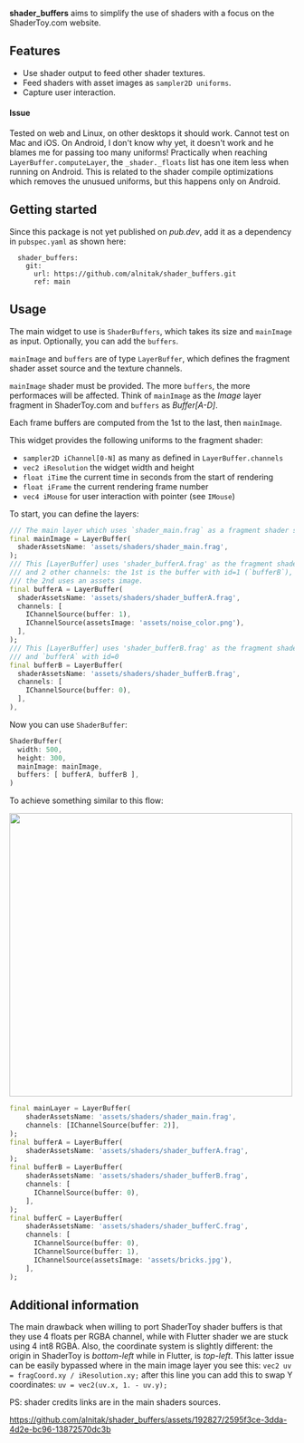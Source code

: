 **shader_buffers** aims to simplify the use of shaders with a focus on the ShaderToy.com website.

## Features

- Use shader output to feed other shader textures.
- Feed shaders with asset images as `sampler2D uniforms`.
- Capture user interaction.

#### Issue
Tested on web and Linux, on other desktops it should work. Cannot test on Mac and iOS. On Android, I don't know why yet, it doesn't work and he blames me for passing too many uniforms!
Practically when reaching `LayerBuffer.computeLayer`, the `_shader._floats` list has one item less when running on Android. 
This is related to the shader compile optimizations which removes the unusued uniforms, but this happens only on Android.

## Getting started

Since this package is not yet published on *pub.dev*, add it as a dependency in `pubspec.yaml` as shown here:

```
  shader_buffers:
    git:
      url: https://github.com/alnitak/shader_buffers.git
      ref: main
```

## Usage

The main widget to use is `ShaderBuffers`, which takes its size and `mainImage` as input. Optionally, you can add the `buffers`.

`mainImage` and `buffers` are of type `LayerBuffer`, which defines the fragment shader asset source and the texture channels.

`mainImage` shader must be provided. The more `buffers`, the more performaces will be affected.
Think of `mainImage` as the *Image* layer fragment in ShaderToy.com and `buffers` as *Buffer[A-D]*.

Each frame buffers are computed from the 1st to the last, then `mainImage`.

This widget provides the following uniforms to the fragment shader:
* `sampler2D iChannel[0-N]` as many as defined in `LayerBuffer.channels`
* `vec2 iResolution` the widget width and height
* `float iTime` the current time in seconds from the start of rendering
* `float iFrame` the current rendering frame number
* `vec4 iMouse` for user interaction with pointer (see `IMouse`)

To start, you can define the layers:
```dart
/// The main layer which uses `shader_main.frag` as a fragment shader source
final mainImage = LayerBuffer(
  shaderAssetsName: 'assets/shaders/shader_main.frag',
);
/// This [LayerBuffer] uses 'shader_bufferA.frag' as the fragment shader
/// and 2 other channels: the 1st is the buffer with id=1 (`bufferB`),
/// the 2nd uses an assets image.
final bufferA = LayerBuffer(
  shaderAssetsName: 'assets/shaders/shader_bufferA.frag',
  channels: [
    IChannelSource(buffer: 1),
    IChannelSource(assetsImage: 'assets/noise_color.png'),
  ],
);
/// This [LayerBuffer] uses 'shader_bufferB.frag' as the fragment shader
/// and `bufferA` with id=0
final bufferB = LayerBuffer(
  shaderAssetsName: 'assets/shaders/shader_bufferB.frag',
  channels: [
    IChannelSource(buffer: 0),
  ],
),
```
Now you can use `ShaderBuffer`:
```dart
ShaderBuffer(
  width: 500,
  height: 300,
  mainImage: mainImage,
  buffers: [ bufferA, bufferB ],
)
```

To achieve something similar to this flow:

<img src="https://github.com/alnitak/shader_buffers/assets/192827/4dc0f799-6109-4489-aae8-df379298c459" width="500" />

```dart
final mainLayer = LayerBuffer(
    shaderAssetsName: 'assets/shaders/shader_main.frag',
    channels: [IChannelSource(buffer: 2)],
);
final bufferA = LayerBuffer(
    shaderAssetsName: 'assets/shaders/shader_bufferA.frag',
);
final bufferB = LayerBuffer(
    shaderAssetsName: 'assets/shaders/shader_bufferB.frag',
    channels: [
      IChannelSource(buffer: 0),
    ],
);
final bufferC = LayerBuffer(
    shaderAssetsName: 'assets/shaders/shader_bufferC.frag',
    channels: [
      IChannelSource(buffer: 0),
      IChannelSource(buffer: 1),
      IChannelSource(assetsImage: 'assets/bricks.jpg'),
    ],
);
```


## Additional information

The main drawback when willing to port ShaderToy shader buffers is that they use 4 floats per RGBA channel, while with Flutter shader we are stuck using 4 int8 RGBA.
Also, the coordinate system is slightly different: the origin in ShaderToy is *bottom-left* while in Flutter, is *top-left*. This latter issue can be easily bypassed where in the main image layer you see this:
`vec2 uv = fragCoord.xy / iResolution.xy;`
after this line you can add this to swap Y coordinates:
`uv = vec2(uv.x, 1. - uv.y);`

PS: shader credits links are in the main shaders sources.


https://github.com/alnitak/shader_buffers/assets/192827/2595f3ce-3dda-4d2e-bc96-13872570dc3b


